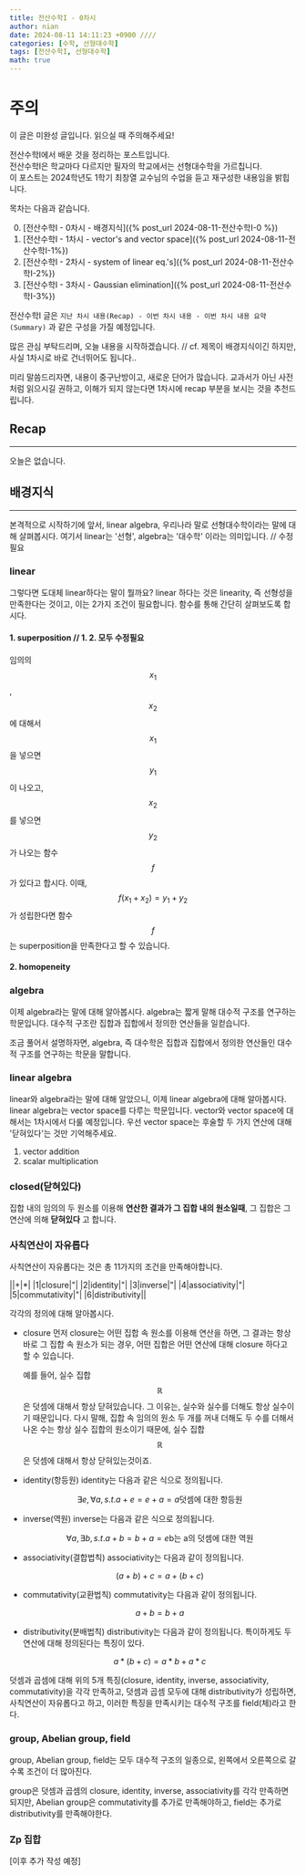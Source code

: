 ```yaml
---
title: 전산수학I - 0차시
author: nian
date: 2024-08-11 14:11:23 +0900 ////
categories: [수학, 선형대수학]
tags: [전산수학I, 선형대수학]
math: true
---
```

# 주의
이 글은 미완성 글입니다. 읽으실 때 주의해주세요!

전산수학I에서 배운 것을 정리하는 포스트입니다.<br>
전산수학I은 학교마다 다르지만 필자의 학교에서는 선형대수학을 가르칩니다.<br>
이 포스트는 2024학년도 1학기 최창열 교수님의 수업을 듣고 재구성한 내용임을 밝힙니다.

목차는 다음과 같습니다.

  0. [전산수학I - 0차시 - 배경지식]({% post_url 2024-08-11-전산수학I-0 %})
  1. [전산수학I - 1차시 - vector's and vector space]({% post_url 2024-08-11-전산수학I-1%})
  2. [전산수학I - 2차시 - system of linear eq.'s]({% post_url 2024-08-11-전산수학I-2%})
  3. [전산수학I - 3차시 - Gaussian elimination]({% post_url 2024-08-11-전산수학I-3%})

전산수학I 글은 
````지난 차시 내용(Recap) - 이번 차시 내용 - 이번 차시 내용 요약(Summary)````
과 같은 구성을 가질 예정입니다.

많은 관심 부탁드리며, 오늘 내용을 시작하겠습니다.
// cf. 제목이 배경지식이긴 하지만, 사실 1차시로 바로 건너뛰어도 됩니다..

미리 말씀드리자면, 내용이 중구난방이고, 새로운 단어가 많습니다.
교과서가 아닌 사전처럼 읽으시길 권하고, 이해가 되지 않는다면 1차시에 recap 부분을 보시는 것을 추천드립니다.
## Recap
___
오늘은 없습니다.

## 배경지식
___
본격적으로 시작하기에 앞서, linear algebra, 우리나라 말로 선형대수학이라는 말에 대해 살펴봅시다.
여기서 linear는 '선형', algebra는 '대수학' 이라는 의미입니다. // 수정필요

### linear
그렇다면 도대체 linear하다는 말이 뭘까요?
linear 하다는 것은 linearity, 즉 선형성을 만족한다는 것이고, 이는 2가지 조건이 필요합니다.
함수를 통해 간단히 살펴보도록 합시다.

#### 1. superposition // 1. 2. 모두 수정필요
임의의 $$x_1$$, $$x_2$$에 대해서 $$x_1$$을 넣으면 $$y_1$$이 나오고, $$x_2$$를 넣으면 $$y_2$$가 나오는 함수 $$f$$가 있다고 합시다.
이때, $$f(x_1+x_2) = y_1+y_2$$ 가 성립한다면 함수 $$f$$는 superposition을 만족한다고 할 수 있습니다.

#### 2. homopeneity


### algebra
이제 algebra라는 말에 대해 알아봅시다.
algebra는 짧게 말해 대수적 구조를 연구하는 학문입니다.
대수적 구조란 집합과 집합에서 정의한 연산들을 일컫습니다.

조금 풀어서 설명하자면, algebra, 즉 대수학은 집합과 집합에서 정의한 연산들인 대수적 구조를 연구하는 학문을 말합니다.

### linear algebra
linear와 algebra라는 말에 대해 알았으니, 이제 linear algebra에 대해 알아봅시다.
linear algebra는 vector space를 다루는 학문입니다. vector와 vector space에 대해서는 1차시에서 다룰 예정입니다.
우선 vector space는 후술할 두 가지 연산에 대해 '닫혀있다'는 것만 기억해주세요.
1. vector addition
2. scalar multiplication

### closed(닫혀있다)
집합 내의 임의의 두 원소를 이용해 __연산한 결과가 그 집합 내의 원소일때__, 그 집합은 그 연산에 의해 __닫혀있다__ 고 합니다.

### 사칙연산이 자유롭다
사칙연산이 자유롭다는 것은 총 11가지의 조건을 만족해야합니다.

||+|*|
|1|closure|"|
|2|identity|"|
|3|inverse|"|
|4|associativity|"|
|5|commutativity|"|
|6|distributivity||

각각의 정의에 대해 알아봅시다.

- closure
  먼저 closure는 어떤 집합 속 원소를 이용해 연산을 하면, 그 결과는 항상 바로 그 집합 속 원소가 되는 경우, 어떤 집합은 어떤 연산에 대해 closure 하다고 할 수 있습니다.

  예를 들어, 실수 집합 $$\mathbb{R}$$ 은 덧셈에 대해서 항상 닫혀있습니다. 그 이유는, 실수와 실수를 더해도 항상 실수이기 때문입니다.
  다시 말해, 집합 속 임의의 원소 두 개를 꺼내 더해도 두 수를 더해서 나온 수는 항상 실수 집합의 원소이기 때문에, 실수 집합 $$\mathbb{R}$$ 은 덧셈에 대해서 항상 닫혀있는것이죠.

- identity(항등원)
  identity는 다음과 같은 식으로 정의됩니다.

  $$
  \exists e, \forall a, s.t. a + e =  e + a = a \text{덧셈에 대한 항등원}
  $$

- inverse(역원)
  inverse는 다음과 같은 식으로 정의됩니다.

  $$
  \forall a, \exists b, s.t. a + b = b + a = e \text{b는 a의 덧셈에 대한 역원}
  $$

- associativity(결합법칙)
  associativity는 다음과 같이 정의됩니다.

  $$
  (a + b) + c = a + (b + c)
  $$

- commutativity(교환법칙)
  commutativity는 다음과 같이 정의됩니다.

  $$
  a + b = b + a
  $$

- distributivity(분배법칙)
  distributivity는 다음과 같이 정의됩니다.
  특이하게도 두 연산에 대해 정의된다는 특징이 있다.
  
  $$
  a * (b + c) = a * b + a * c
  $$

덧셈과 곱셈에 대해 위의 5개 특징(closure, identity, inverse, associativity, commutativity)을 각각 만족하고,
덧셈과 곱셈 모두에 대해 distributivity가 성립하면,
사칙연산이 자유롭다고 하고, 이러한 특징을 만족시키는 대수적 구조를 field(체)라고 한다.

### group, Abelian group, field
group, Abelian group, field는 모두 대수적 구조의 일종으로, 왼쪽에서 오른쪽으로 갈 수록 조건이 더 많아진다.

group은 덧셈과 곱셈의 closure, identity, inverse, associativity를 각각 만족하면 되지만,
Abelian group은 commutativity를 추가로 만족해야하고,
field는 추가로 distributivity를 만족해야한다.

### Zp 집합

[이후 추가 작성 예정]